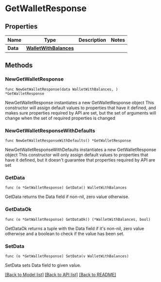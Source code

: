 # GetWalletResponse

## Properties

Name | Type | Description | Notes
------------ | ------------- | ------------- | -------------
**Data** | [**WalletWithBalances**](WalletWithBalances.md) |  | 

## Methods

### NewGetWalletResponse

`func NewGetWalletResponse(data WalletWithBalances, ) *GetWalletResponse`

NewGetWalletResponse instantiates a new GetWalletResponse object
This constructor will assign default values to properties that have it defined,
and makes sure properties required by API are set, but the set of arguments
will change when the set of required properties is changed

### NewGetWalletResponseWithDefaults

`func NewGetWalletResponseWithDefaults() *GetWalletResponse`

NewGetWalletResponseWithDefaults instantiates a new GetWalletResponse object
This constructor will only assign default values to properties that have it defined,
but it doesn't guarantee that properties required by API are set

### GetData

`func (o *GetWalletResponse) GetData() WalletWithBalances`

GetData returns the Data field if non-nil, zero value otherwise.

### GetDataOk

`func (o *GetWalletResponse) GetDataOk() (*WalletWithBalances, bool)`

GetDataOk returns a tuple with the Data field if it's non-nil, zero value otherwise
and a boolean to check if the value has been set.

### SetData

`func (o *GetWalletResponse) SetData(v WalletWithBalances)`

SetData sets Data field to given value.



[[Back to Model list]](../README.md#documentation-for-models) [[Back to API list]](../README.md#documentation-for-api-endpoints) [[Back to README]](../README.md)


